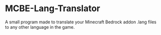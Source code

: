 # MCBE-Lang-Translator
A small program made to translate your Minecraft Bedrock addon .lang files to any other language in the game.
